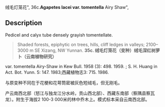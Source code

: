 绒毛灯笼花",
36c.**Agapetes lacei var. tomentella** Airy Shaw",

## Description
Pedicel and calyx tube densely grayish tomentellate.

> Shaded forests, epiphytic on trees, hills, cliff ledges in valleys; 2100–3000 m SE Xizang, NW Yunnan.
**35c. 绒毛灯笼花（变种）绒毛深红树萝卜（云南植物研究）**

var. tomentella Airy-Shaw in Kew Bull. 1958 (3): 498. 1959. ; S. H. Huang in Act. Bot. Yunn. 5: 147. 1983;西藏植物志3: 715. 1986.

与原变种不同在于花梗和花萼筒密被灰色短绒毛，但无刚毛。

产云南西北部（怒江与独龙江分水岭，贡山西北部）、西藏东南部（察隅县察瓦龙）。附生于海拔2 100-3 000米的林中乔木上。模式标本采自云南西北部。

